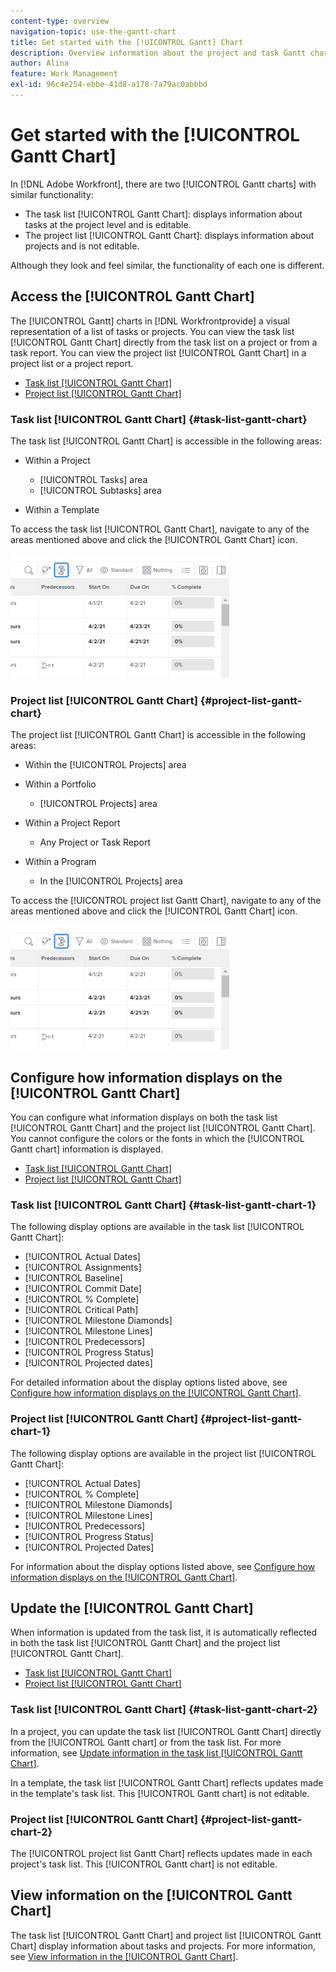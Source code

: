 ```yaml
---
content-type: overview
navigation-topic: use-the-gantt-chart
title: Get started with the [!UICONTROL Gantt] Chart
description: Overview information about the project and task Gantt charts in Adobe Workfront.
author: Alina
feature: Work Management
exl-id: 96c4e254-ebbe-41d8-a178-7a79ac0abbbd
---
```

# Get started with the [!UICONTROL Gantt Chart]

In [!DNL Adobe Workfront], there are two [!UICONTROL Gantt charts] with similar functionality:

* The task list [!UICONTROL Gantt Chart]: displays information about tasks at the project level and is editable.
* The project list [!UICONTROL Gantt Chart]: displays information about projects and is not editable.

Although they look and feel similar, the functionality of each one is different.

## Access the [!UICONTROL Gantt Chart]

The [!UICONTROL Gantt] charts in [!DNL Workfrontprovide] a visual representation of a list of tasks or projects. You can view the task list [!UICONTROL Gantt Chart] directly from the task list on a project or from a task report. You can view the project list [!UICONTROL Gantt Chart] in a project list or a project report.

* [Task list [!UICONTROL Gantt Chart]](#task-list-gantt-chart)
* [Project list [!UICONTROL Gantt Chart]](#project-list-gantt-chart)

### Task list [!UICONTROL Gantt Chart] {#task-list-gantt-chart}

The task list [!UICONTROL Gantt Chart] is accessible in the following areas:

* Within a Project

   * [!UICONTROL Tasks] area
   * [!UICONTROL Subtasks] area

* Within a Template

To access the task list [!UICONTROL Gantt Chart], navigate to any of the areas mentioned above and click the [!UICONTROL Gantt Chart] icon.

![](assets/qs-gantt-icon-on-task-list-highlighted-350x199.png)

### Project list [!UICONTROL Gantt Chart] {#project-list-gantt-chart}

The project list [!UICONTROL Gantt Chart] is accessible in the following areas:

* Within the [!UICONTROL Projects] area
* Within a Portfolio

   * [!UICONTROL Projects] area

* Within a Project Report

   * Any Project or Task Report

* Within a Program

   * In the [!UICONTROL Projects] area

To access the [!UICONTROL project list Gantt Chart], navigate to any of the areas mentioned above and click the [!UICONTROL Gantt Chart] icon.

![](assets/qs-gantt-icon-on-task-list-highlighted-350x199.png)

## Configure how information displays on the [!UICONTROL Gantt Chart]

You can configure what information displays on both the task list [!UICONTROL Gantt Chart] and the project list [!UICONTROL Gantt Chart].\
You cannot configure the colors or the fonts in which the [!UICONTROL Gantt chart] information is displayed.

* [Task list [!UICONTROL Gantt Chart]](#task-list-gantt-chart)
* [Project list [!UICONTROL Gantt Chart]](#project-list-gantt-chart)

### Task list [!UICONTROL Gantt Chart] {#task-list-gantt-chart-1}

The following display options are available in the task list [!UICONTROL Gantt Chart]:

* [!UICONTROL Actual Dates]
* [!UICONTROL Assignments]
* [!UICONTROL Baseline]
* [!UICONTROL Commit Date]
* [!UICONTROL % Complete]
* [!UICONTROL Critical Path]
* [!UICONTROL Milestone Diamonds]
* [!UICONTROL Milestone Lines]
* [!UICONTROL Predecessors]
* [!UICONTROL Progress Status]
* [!UICONTROL Projected dates]

For detailed information about the display options listed above, see [Configure how information displays on the [!UICONTROL Gantt Chart]](../../../manage-work/gantt-chart/use-the-gantt-chart/configure-info-on-gantt-chart.md).

### Project list [!UICONTROL Gantt Chart] {#project-list-gantt-chart-1}

The following display options are available in the project list [!UICONTROL Gantt Chart]:

* [!UICONTROL Actual Dates]
* [!UICONTROL % Complete]
* [!UICONTROL Milestone Diamonds]
* [!UICONTROL Milestone Lines]
* [!UICONTROL Predecessors]
* [!UICONTROL Progress Status]
* [!UICONTROL Projected Dates]

For information about the display options listed above, see [Configure how information displays on the [!UICONTROL Gantt Chart]](../../../manage-work/gantt-chart/use-the-gantt-chart/configure-info-on-gantt-chart.md).

## Update the [!UICONTROL Gantt Chart]

When information is updated from the task list, it is automatically reflected in both the task list [!UICONTROL Gantt Chart] and the project list [!UICONTROL Gantt Chart].

* [Task list [!UICONTROL Gantt Chart]](#task-list-gantt-chart)
* [Project list [!UICONTROL Gantt Chart]](#project-list-gantt-chart)

### Task list [!UICONTROL Gantt Chart] {#task-list-gantt-chart-2}

In a project, you can update the task list [!UICONTROL Gantt Chart] directly from the [!UICONTROL Gantt chart] or from the task list. For more information, see [Update information in the task list [!UICONTROL Gantt Chart]](../../../manage-work/gantt-chart/use-the-gantt-chart/update-info-task-list-gantt.md).

In a template, the task list [!UICONTROL Gantt Chart] reflects updates made in the template's task list. This [!UICONTROL Gantt chart] is not editable.

### Project list [!UICONTROL Gantt Chart] {#project-list-gantt-chart-2}

The [!UICONTROL project list Gantt Chart] reflects updates made in each project's task list. This [!UICONTROL Gantt chart] is not editable.

## View information on the [!UICONTROL Gantt Chart]

The task list [!UICONTROL Gantt Chart] and project list [!UICONTROL Gantt Chart] display information about tasks and projects. For more information, see [View information in the [!UICONTROL Gantt Chart]](../../../manage-work/gantt-chart/use-the-gantt-chart/view-info-in-gantt.md).
